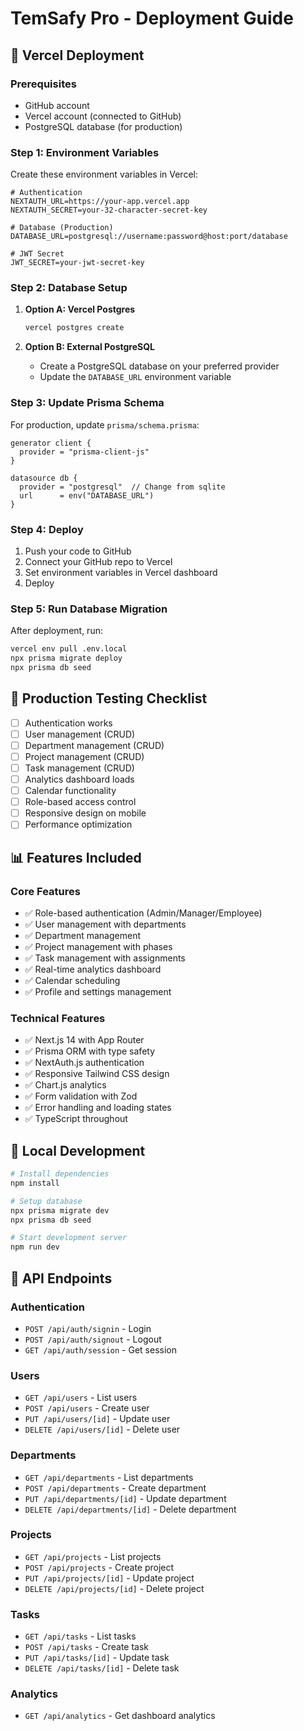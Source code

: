 # TemSafy Pro - Deployment Guide

## 🚀 Vercel Deployment

### Prerequisites
- GitHub account
- Vercel account (connected to GitHub)
- PostgreSQL database (for production)

### Step 1: Environment Variables
Create these environment variables in Vercel:

```env
# Authentication
NEXTAUTH_URL=https://your-app.vercel.app
NEXTAUTH_SECRET=your-32-character-secret-key

# Database (Production)
DATABASE_URL=postgresql://username:password@host:port/database

# JWT Secret
JWT_SECRET=your-jwt-secret-key
```

### Step 2: Database Setup
1. **Option A: Vercel Postgres**
   ```bash
   vercel postgres create
   ```

2. **Option B: External PostgreSQL**
   - Create a PostgreSQL database on your preferred provider
   - Update the `DATABASE_URL` environment variable

### Step 3: Update Prisma Schema
For production, update `prisma/schema.prisma`:

```prisma
generator client {
  provider = "prisma-client-js"
}

datasource db {
  provider = "postgresql"  // Change from sqlite
  url      = env("DATABASE_URL")
}
```

### Step 4: Deploy
1. Push your code to GitHub
2. Connect your GitHub repo to Vercel
3. Set environment variables in Vercel dashboard
4. Deploy

### Step 5: Run Database Migration
After deployment, run:
```bash
vercel env pull .env.local
npx prisma migrate deploy
npx prisma db seed
```

## 🧪 Production Testing Checklist

- [ ] Authentication works
- [ ] User management (CRUD)
- [ ] Department management (CRUD)
- [ ] Project management (CRUD)
- [ ] Task management (CRUD)
- [ ] Analytics dashboard loads
- [ ] Calendar functionality
- [ ] Role-based access control
- [ ] Responsive design on mobile
- [ ] Performance optimization

## 📊 Features Included

### Core Features
- ✅ Role-based authentication (Admin/Manager/Employee)
- ✅ User management with departments
- ✅ Department management
- ✅ Project management with phases
- ✅ Task management with assignments
- ✅ Real-time analytics dashboard
- ✅ Calendar scheduling
- ✅ Profile and settings management

### Technical Features
- ✅ Next.js 14 with App Router
- ✅ Prisma ORM with type safety
- ✅ NextAuth.js authentication
- ✅ Responsive Tailwind CSS design
- ✅ Chart.js analytics
- ✅ Form validation with Zod
- ✅ Error handling and loading states
- ✅ TypeScript throughout

## 🔧 Local Development

```bash
# Install dependencies
npm install

# Setup database
npx prisma migrate dev
npx prisma db seed

# Start development server
npm run dev
```

## 📝 API Endpoints

### Authentication
- `POST /api/auth/signin` - Login
- `POST /api/auth/signout` - Logout
- `GET /api/auth/session` - Get session

### Users
- `GET /api/users` - List users
- `POST /api/users` - Create user
- `PUT /api/users/[id]` - Update user
- `DELETE /api/users/[id]` - Delete user

### Departments
- `GET /api/departments` - List departments
- `POST /api/departments` - Create department
- `PUT /api/departments/[id]` - Update department
- `DELETE /api/departments/[id]` - Delete department

### Projects
- `GET /api/projects` - List projects
- `POST /api/projects` - Create project
- `PUT /api/projects/[id]` - Update project
- `DELETE /api/projects/[id]` - Delete project

### Tasks
- `GET /api/tasks` - List tasks
- `POST /api/tasks` - Create task
- `PUT /api/tasks/[id]` - Update task
- `DELETE /api/tasks/[id]` - Delete task

### Analytics
- `GET /api/analytics` - Get dashboard analytics
